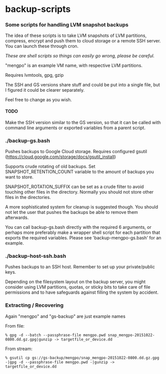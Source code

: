 # backup-scripts

### Some scripts for handling LVM snapshot backups

The idea of these scripts is to take LVM snapshots of LVM partitions,
compress, encrypt and push them to cloud storage or a remote SSH server.
You can launch these through cron.

*These are shell scripts so things can easily go wrong, please
be careful.*

"mengpo" is an example VM name, with respective LVM partitions.

Requires lvmtools, gpg, gzip

The SSH and GS versions share stuff and could be put into
a single file, but I figured it could be clearer separately.

Feel free to change as you wish.

#### TODO ###

Make the SSH version similar to the GS version, so that
it can be called with command line arguments or exported
variables from a parent script.

### ./backup-gs.bash

Pushes backups to Google Cloud storage.
Requires configured gsutil (https://cloud.google.com/storage/docs/gsutil_install)

Supports crude rotating of old backups. Set SNAPSHOT_RETENTION_COUNT variable
to the amount of backups you want to store.

SNAPSHOT_ROTATION_SUFFIX can be set as a crude filter to avoid touching other
files in the directory. Normally you should not store other files in the
directories.

A more sophisticated system for cleanup is suggested though. You should not let
the user that pushes the backups be able to remove them afterwards.

You can call backup-gs.bash directly with the required 6 arguments, or perhaps
more preferably make a wrapper shell script for each partition that exports
the required variables. Please see 'backup-mengpo-gs.bash' for an example.


### ./backup-host-ssh.bash

Pushes backups to an SSH host. Remember to set up your private/public keys.

Depending on the filesystem layout on the backup server, you might consider
using LVM partitions, quotas, or sticky bits to take care of file permissions
and to have safeguards against filling the system by accident.

### Extracting / Recovering

Again "mengpo" and "gs-backup" are just example names

From file:

```
% gpg -d --batch --passphrase-file mengpo.pwd snap_mengpo-20151022-0800.dd.gz.gpg|gunzip -> targetfile_or_device.dd
```

From stream:

```
% gsutil cp gs://gs-backup/mengpo/snap_mengpo-20151022-0800.dd.gz.gpg -|gpg -d --passphrase-file mengpo.pwd -|gunzip -> targetfile_or_device.dd
```
